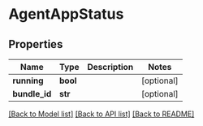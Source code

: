 # AgentAppStatus


## Properties
Name | Type | Description | Notes
------------ | ------------- | ------------- | -------------
**running** | **bool** |  | [optional] 
**bundle_id** | **str** |  | [optional] 

[[Back to Model list]](../README.md#documentation-for-models) [[Back to API list]](../README.md#documentation-for-api-endpoints) [[Back to README]](../README.md)


